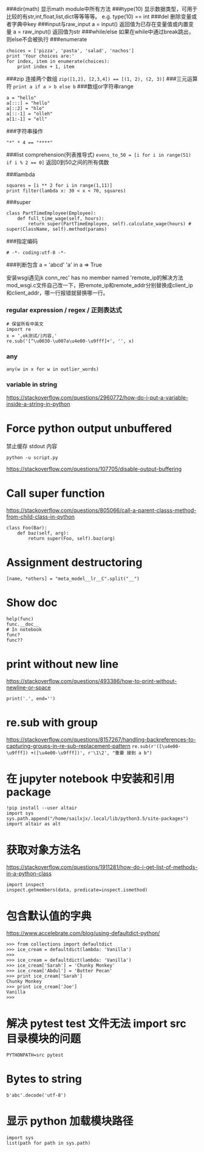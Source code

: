 ###dir(math)
显示math module中所有方法
###type(10)
显示数据类型，可用于比较的有str,int,float,list,dict等等等等。 e.g. type(10) == int
###del
删除变量或者字典中key
###input与raw_input
a = input() 返回值为已存在变量值或内置变量
a = raw_input() 返回值为str
###while/else
如果在while中通过break跳出，则else不会被执行
###enumerate
```
choices = ['pizza', 'pasta', 'salad', 'nachos']
print 'Your choices are:'
for index, item in enumerate(choices):
    print index + 1, item
```
###zip
连接两个数组
`zip([1,2], [2,3,4]) == [(1, 2), (2, 3)]`
###三元运算符
`print a if a > b else b`
###数组or字符串range
```
a = "hello"
a[:::] = "hello"
a[::2] = "hlo"
a[::-1] = "olleh"
a[1:-1] = "ell"
```
###字符串操作
```
"*" * 4 == "****"
```
###list comprehension(列表推导式)
`evens_to_50 = [i for i in range(51) if i % 2 == 0]` 返回0到50之间的所有偶数

###lambda
```
squares = [i ** 2 for i in range(1,11)]
print filter(lambda x: 30 < x < 70, squares)
```
###super
```
class PartTimeEmployee(Employee):
    def full_time_wage(self, hours):
        return super(PartTimeEmployee, self).calculate_wage(hours) # super(ClassName, self).method(params)
```

###指定编码
```
# -*- coding:utf-8 -*-
```

###判断包含
a = 'abcd'
'a' in a
=> True

安装wsgi遇见jk conn_rec' has no member named 'remote_ip的解决方法  
mod_wsgi.c文件自己改一下，把remote_ip和remote_addr分别替换成client_ip和client_addr，哪一行报错就替换哪一行。

### regular expression / regex / 正则表达式

```
# 保留所有中英文
import re
x = ',ok测试/|内容,'
re.sub('[^\u0030-\u007a\u4e00-\u9fff]+', '', x)
```

### any

`any(w in x for w in outlier_words)`

### variable in string

https://stackoverflow.com/questions/2960772/how-do-i-put-a-variable-inside-a-string-in-python

# Force python output unbuffered
禁止缓存 stdout 内容

`python -u script.py`

https://stackoverflow.com/questions/107705/disable-output-buffering

# Call super function

https://stackoverflow.com/questions/805066/call-a-parent-classs-method-from-child-class-in-python

```
class Foo(Bar):
    def baz(self, arg):
        return super(Foo, self).baz(arg)
```

# Assignment destructoring

```
[name, *others] = "meta_model__lr__C".split("__")
```

# Show doc

```
help(func)
func.__doc__
# In notebook
func?
func??
```

# print without new line

https://stackoverflow.com/questions/493386/how-to-print-without-newline-or-space

`print('.', end='')`


# re.sub with group

https://stackoverflow.com/questions/8157267/handling-backreferences-to-capturing-groups-in-re-sub-replacement-pattern
`re.sub(r'([\u4e00-\u9fff]) +([\u4e00-\u9fff])', r'\1\2', "重要 接到 a b")`

# 在 jupyter notebook 中安装和引用 package

```
!pip install --user altair
import sys
sys.path.append("/home/sailxjx/.local/lib/python3.5/site-packages")
import altair as alt
```

# 获取对象方法名

https://stackoverflow.com/questions/1911281/how-do-i-get-list-of-methods-in-a-python-class

```
import inspect
inspect.getmembers(data, predicate=inspect.ismethod)
```

# 包含默认值的字典

https://www.accelebrate.com/blog/using-defaultdict-python/

```
>>> from collections import defaultdict
>>> ice_cream = defaultdict(lambda: 'Vanilla')
>>>
>>> ice_cream = defaultdict(lambda: 'Vanilla')
>>> ice_cream['Sarah'] = 'Chunky Monkey'
>>> ice_cream['Abdul'] = 'Butter Pecan'
>>> print ice_cream['Sarah']
Chunky Monkey
>>> print ice_cream['Joe']
Vanilla
>>>
```

# 解决 pytest test 文件无法 import src 目录模块的问题

`PYTHONPATH=src pytest`

# Bytes to string

`b'abc'.decode('utf-8')`

# 显示 python 加载模块路径

```
import sys
list(path for path in sys.path)
```

